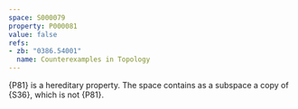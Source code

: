 ```yaml
---
space: S000079
property: P000081
value: false
refs:
- zb: "0386.54001"
  name: Counterexamples in Topology
---
```


{P81} is a hereditary property.
The space contains as a subspace a copy of {S36}, which is not {P81}.
